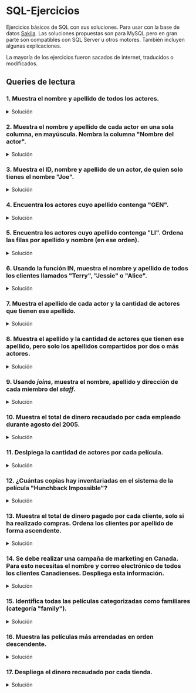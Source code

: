 # SQL-Ejercicios
Ejercicios básicos de SQL con sus soluciones. Para usar con la base de datos [Sakila](https://dev.mysql.com/doc/sakila/en/). Las soluciones propuestas son para MySQL pero en gran parte son compatibles con SQL Server u otros motores. También incluyen algunas explicaciones.

La mayoría de los ejercicios fueron sacados de internet, traducidos o modificados.

## Queries de lectura

### 1. Muestra el nombre y apellido de todos los actores.
<details>
<summary>Solución</summary><p>

```sql
SELECT
  first_name  AS "Nombre",
  last_name   AS "Apellido"
FROM actor;
```
</p></details>

### 2. Muestra el nombre y apellido de cada actor en una sola columna, en mayúscula. Nombra la columna "Nombre del actor".
<details>
<summary>Solución</summary><p>

```sql
SELECT
  UCASE(CONCAT_WS(" ", first_name, last_name)) AS "Nombre del actor"
FROM actor;
```

También sirve **UPPER** en lugar de **UCASE**:
```sql
SELECT
  UPPER(CONCAT_WS(" ", first_name, last_name)) AS "Nombre del actor"
FROM actor;
```
**Tip**: La función *CONCAT_WS* concatena los datos que recibe y los separa usando el primer parámetro como separador.
</p></details>

### 3. Muestra el ID, nombre y apellido de un actor, de quien solo tienes el nombre "Joe".
<details>
<summary>Solución</summary><p>

```sql
SELECT
  actor_id    AS "ID",
  first_name  AS "Nombre",
  last_name   AS "Apellido"
FROM actor
WHERE first_name = "Joe";
```
</p></details>

### 4. Encuentra los actores cuyo apellido contenga "GEN".
<details>
<summary>Solución</summary><p>

```sql
SELECT
  first_name  AS "Nombre",
  last_name   AS "Apellido"
FROM actor
WHERE last_name LIKE "%GEN%";
```
**Tip**: La palabra **LIKE** permite comparar un dato con un patrón sencillo. Aquí el símbolo % cuenta como comodín para cualquier conjunto de caracteres.
</p></details>

### 5. Encuentra los actores cuyo apellido contenga "LI". Ordena las filas por apellido y nombre (en ese orden).
<details>
<summary>Solución</summary><p>

```sql
SELECT
  first_name  AS "Nombre",
  last_name   AS "Apellido"
FROM actor
WHERE last_name LIKE "%LI%"
ORDER BY `Nombre`, `Apellido`;
```
**Tip**: Aquí referenciamos al nombre y apellido por sus _alias_, usando el símbolo de tilde invertido (**no con comillas**). Eso solo es posible en _ORDER BY_, _GROUP BY_ o _HAVING_.
</p></details>

### 6. Usando la función IN, muestra el nombre y apellido de todos los clientes llamados "Terry", "Jessie" o "Alice".
<details>
<summary>Solución</summary><p>

```sql
SELECT
  first_name  AS "Nombre",
  last_name   AS "Apellido"
FROM customer
WHERE first_name IN ("Terry", "Jessie", "Alice");
```
</p></details>

### 7. Muestra el apellido de cada actor y la cantidad de actores que tienen ese apellido.
<details>
<summary>Solución</summary><p>

```sql
SELECT
  last_name   AS "Apellido",
  COUNT(*)    AS "Cantidad de actores"
FROM actor
GROUP BY last_name;
```
**Tip**: Cuando usamos **COUNT** es necesario usar **GROUP BY** para agrupar el resultado según otra columna.
</p></details>

### 8. Muestra el apellido y la cantidad de actores que tienen ese apellido, pero solo los apellidos compartidos por dos o más actores.
<details>
<summary>Solución</summary><p>

```sql
SELECT
  last_name   AS "Apellido",
  COUNT(*)    AS "Cantidad de actores"
FROM actor
GROUP BY last_name
HAVING `Cantidad de actores` >= 2;
```
**Tip**: **HAVING** cumple la misma función que **WHERE**, pero se usa después de **GROUP BY**. Puede tomar los valores resultantes al agrupar. En este caso no sirve _WHERE_ porque hay que comparar el valor de _COUNT(*)_ después de agrupar.
</p></details>

### 9. Usando _joins_, muestra el nombre, apellido y dirección de cada miembro del _staff_.
<details>
<summary>Solución</summary><p>

```sql
SELECT
  s.first_name                              AS "Nombre",
  s.last_name                               AS "Apellido",
  COALESCE(a.address, "No tiene dirección") AS "Dirección"
FROM staff AS s
JOIN address AS a ON a.address_id = s.address_id;
```
**Tip**: Cuando desplegamos datos de un campo *nullable* (que puede contener *NULL*), es conveniente usar **COALESCE** para mostrar un texto por defecto si no se encuentra un dato.
</p></details>

### 10. Muestra el total de dinero recaudado por cada empleado durante agosto del 2005.
<details>
<summary>Solución</summary><p>

```sql
SELECT
  CONCAT_WS(" ", s.first_name, s.last_name) AS "Empleado",
  SUM(p.amount)                             AS "Dinero"
FROM staff AS s
JOIN payment AS p ON p.staff_id = s.staff_id
WHERE YEAR(p.payment_date) = 2005
GROUP BY `Empleado`;
```
**Tip**: La función **YEAR** recibe como parámetro un dato de tipo fecha y devuelve solamente el año.<br>
**Tip**: La función **SUM** funciona igual que **COUNT** pero en vez de contar cada elemento suma sus cantidades.
</p></details>

### 11. Deslpiega la cantidad de actores por cada película.
<details>
<summary>Solución</summary><p>

```sql
SELECT
  f.film_id         AS "ID",
  f.title           AS "Película",
  COUNT(fa.film_id) AS "Cantidad de actores"
FROM film AS f
LEFT JOIN film_actor AS fa ON fa.film_id = f.film_id
GROUP BY f.film_id;
```
**Tip**: Usamos **LEFT JOIN** porque queremos mostrar información de todos los elementos de la tabla _film_, que en esta solución está a la izquierda (en el _FROM_). Incluso aquellos que no están asociados a un actor (no tienen actores).
</p></details>

### 12. ¿Cuántas copias hay inventariadas en el sistema de la película "Hunchback Impossible"?
<details>
<summary>Solución</summary><p>

```sql
SELECT
  f.title   AS "Película",
  COUNT(*)  AS "Cantidad"
FROM inventory AS i
RIGHT JOIN film AS f ON f.film_id = i.film_id
GROUP BY f.title
HAVING f.title = "Hunchback Impossible";
```
**Tip**: Usamos **RIGHT JOIN** para inclinar los datos hacia la tabla _film_, tomando todas las películas, incluso aquellas que no tienen copias inventariadas. De este modo si "Hunchback Impossible" tuviera 0 copias registradas, seguiría apareciendo en los resultados con 0 copias.
</p></details>

### 13. Muestra el total de dinero pagado por cada cliente, solo si ha realizado compras. Ordena los clientes por apellido de forma ascendente.
<details>
<summary>Solución</summary><p>

```sql
SELECT
  c.first_name      AS "Nombre",
  c.last_name       AS "Apellido",
  sum(p.amount)     AS "Total paid"
FROM customer AS c
JOIN payment AS p ON p.customer_id = c.customer_id
GROUP BY c.first_name, c.last_name
ORDER BY c.last_name ASC;
```
**Tip**: Usamos **INNER JOIN** (o simplemente _JOIN_) para tomar solo los elementos vinculados entre ambas tablas. Porque en este caso solo nos interesan los clientes que han hecho compras, ni tampoco un pago sin vincular con un cliente.
</p></details>

### 14. Se debe realizar una campaña de marketing en Canada. Para esto necesitas el nombre y correo electrónico de todos los clientes Canadienses. Despliega esta información.
<details>
<summary>Solución</summary><p>

```sql
SELECT
  cu.first_name   AS "Nombre",
  cu.last_name    AS "Apellido",
  cu.email        AS "Email"
FROM customer AS cu
JOIN address AS ad    ON ad.address_id = cu.address_id
JOIN city AS ci       ON ci.city_id = ad.city_id
JOIN country AS co    ON co.country_id = ci.country_id
WHERE co.country = "Canada";
```
**Tip**: El primer _JOIN_ es de tipo _INNER_ porque solo nos interesan los clientes que tienen una dirección asociada. Lo siguientes también son _INNER JOIN_ porque para capturar los clientes Canadienses solo nos sirven aquellos datos donde la dirección está asociada a una ciudad y un país. En otras palabras solo recogemos datos con el vínculo completo desde cliente hasta país.
</p></details>

### 15. Identifica todas las películas categorizadas como familiares (categoría "family").
<details>
<summary>Solución</summary><p>

```sql
SELECT
  f.title AS "Título"
FROM film AS f
JOIN film_category AS fc  ON fc.film_id = f.film_id
JOIN category AS c        ON c.category_id = fc.category_id
WHERE c.name LIKE "%family%";
```
</p></details>

### 16. Muestra las películas más arrendadas en orden descendente.
<details>
<summary>Solución</summary><p>

```sql
SELECT
  f.title                 AS "Película",
  COUNT(r.inventory_id)   AS "Veces arrendada"
FROM film AS f
LEFT JOIN inventory AS i  ON i.film_id = f.film_id
LEFT JOIN rental AS r     ON r.inventory_id = i.inventory_id
GROUP BY f.title
ORDER BY `Veces arrendada` DESC;
```
**Tip**: Usamos _LEFT JOIN_ para tomar todas las películas, incluyendo las que nunca han sido arrendadas.
</p></details>

### 17. Despliega el dinero recaudado por cada tienda.
<details>
<summary>Solución</summary><p>

```sql
SELECT
  store.store_id  AS "ID Tienda",
  SUM(p.amount)   AS "Dinero"
FROM store
LEFT JOIN staff         ON staff.store_id = store.store_id
LEFT JOIN payment AS p  ON p.staff_id = staff.staff_id
GROUP BY store.store_id
ORDER BY `Dinero` DESC;
```
</p></details>
